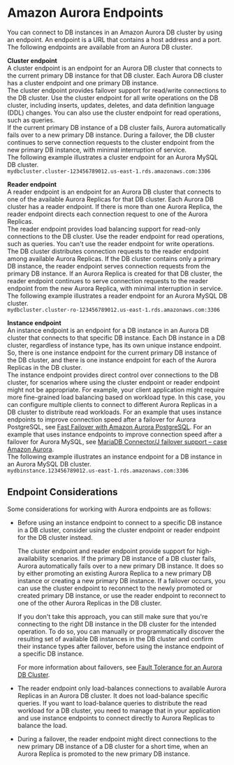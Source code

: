 # Amazon Aurora Endpoints<a name="Aurora.Overview.Endpoints"></a>

You can connect to DB instances in an Amazon Aurora DB cluster by using an endpoint\. An endpoint is a URL that contains a host address and a port\. The following endpoints are available from an Aurora DB cluster\.

**Cluster endpoint**  
A cluster endpoint is an endpoint for an Aurora DB cluster that connects to the current primary DB instance for that DB cluster\. Each Aurora DB cluster has a cluster endpoint and one primary DB instance\.  
The cluster endpoint provides failover support for read/write connections to the DB cluster\. Use the cluster endpoint for all write operations on the DB cluster, including inserts, updates, deletes, and data definition language \(DDL\) changes\. You can also use the cluster endpoint for read operations, such as queries\.  
If the current primary DB instance of a DB cluster fails, Aurora automatically fails over to a new primary DB instance\. During a failover, the DB cluster continues to serve connection requests to the cluster endpoint from the new primary DB instance, with minimal interruption of service\.  
The following example illustrates a cluster endpoint for an Aurora MySQL DB cluster\.  
`mydbcluster.cluster-123456789012.us-east-1.rds.amazonaws.com:3306`

**Reader endpoint**  
A reader endpoint is an endpoint for an Aurora DB cluster that connects to one of the available Aurora Replicas for that DB cluster\. Each Aurora DB cluster has a reader endpoint\. If there is more than one Aurora Replica, the reader endpoint directs each connection request to one of the Aurora Replicas\.  
The reader endpoint provides load balancing support for read\-only connections to the DB cluster\. Use the reader endpoint for read operations, such as queries\. You can't use the reader endpoint for write operations\.  
The DB cluster distributes connection requests to the reader endpoint among available Aurora Replicas\. If the DB cluster contains only a primary DB instance, the reader endpoint serves connection requests from the primary DB instance\. If an Aurora Replica is created for that DB cluster, the reader endpoint continues to serve connection requests to the reader endpoint from the new Aurora Replica, with minimal interruption in service\.  
The following example illustrates a reader endpoint for an Aurora MySQL DB cluster\.  
`mydbcluster.cluster-ro-123456789012.us-east-1.rds.amazonaws.com:3306`

**Instance endpoint**  
An instance endpoint is an endpoint for a DB instance in an Aurora DB cluster that connects to that specific DB instance\. Each DB instance in a DB cluster, regardless of instance type, has its own unique instance endpoint\. So, there is one instance endpoint for the current primary DB instance of the DB cluster, and there is one instance endpoint for each of the Aurora Replicas in the DB cluster\.  
The instance endpoint provides direct control over connections to the DB cluster, for scenarios where using the cluster endpoint or reader endpoint might not be appropriate\. For example, your client application might require more fine\-grained load balancing based on workload type\. In this case, you can configure multiple clients to connect to different Aurora Replicas in a DB cluster to distribute read workloads\. For an example that uses instance endpoints to improve connection speed after a failover for Aurora PostgreSQL, see [Fast Failover with Amazon Aurora PostgreSQL](AuroraPostgreSQL.BestPractices.md#AuroraPostgreSQL.BestPractices.FastFailover)\. For an example that uses instance endpoints to improve connection speed after a failover for Aurora MySQL, see [ MariaDB Connector/J failover support – case Amazon Aurora](https://mariadb.org/mariadb-connectorj-failover-support-case-amazon-aurora/)\.  
The following example illustrates an instance endpoint for a DB instance in an Aurora MySQL DB cluster\.  
`mydbinstance.123456789012.us-east-1.rds.amazonaws.com:3306`

## Endpoint Considerations<a name="Aurora.Overview.Endpoints.Considerations"></a>

Some considerations for working with Aurora endpoints are as follows:
+ Before using an instance endpoint to connect to a specific DB instance in a DB cluster, consider using the cluster endpoint or reader endpoint for the DB cluster instead\.

  The cluster endpoint and reader endpoint provide support for high\-availability scenarios\. If the primary DB instance of a DB cluster fails, Aurora automatically fails over to a new primary DB instance\. It does so by either promoting an existing Aurora Replica to a new primary DB instance or creating a new primary DB instance\. If a failover occurs, you can use the cluster endpoint to reconnect to the newly promoted or created primary DB instance, or use the reader endpoint to reconnect to one of the other Aurora Replicas in the DB cluster\. 

  If you don't take this approach, you can still make sure that you're connecting to the right DB instance in the DB cluster for the intended operation\. To do so, you can manually or programmatically discover the resulting set of available DB instances in the DB cluster and confirm their instance types after failover, before using the instance endpoint of a specific DB instance\.

  For more information about failovers, see [Fault Tolerance for an Aurora DB Cluster](Aurora.Managing.Backups.md#Aurora.Managing.FaultTolerance)\.
+ The reader endpoint only load\-balances connections to available Aurora Replicas in an Aurora DB cluster\. It does not load\-balance specific queries\. If you want to load\-balance queries to distribute the read workload for a DB cluster, you need to manage that in your application and use instance endpoints to connect directly to Aurora Replicas to balance the load\.
+ During a failover, the reader endpoint might direct connections to the new primary DB instance of a DB cluster for a short time, when an Aurora Replica is promoted to the new primary DB instance\.